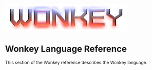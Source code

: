 ![Banner](../images/banner.png)

# Wonkey Language Reference

This section of the Wonkey reference describes the Wonkey language.
